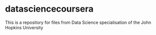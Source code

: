 # datasciencecoursera

This is a repository for files from Data Science specialisation of the John Hopkins University
